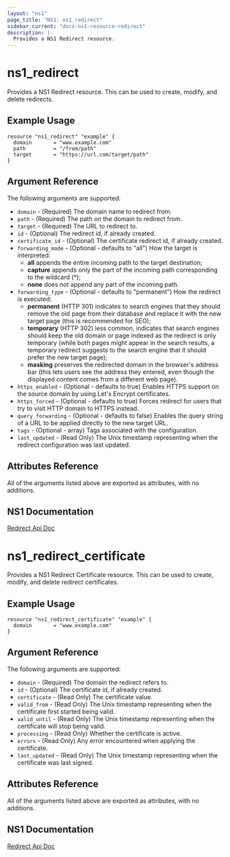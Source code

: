 ```yaml
---
layout: "ns1"
page_title: "NS1: ns1_redirect"
sidebar_current: "docs-ns1-resource-redirect"
description: |-
  Provides a NS1 Redirect resource.
---
```


# ns1\_redirect

Provides a NS1 Redirect resource. This can be used to create, modify, and delete redirects.

## Example Usage

```hcl
resource "ns1_redirect" "example" {
  domain       = "www.example.com"
  path         = "/from/path"
  target       = "https://url.com/target/path"
}
```

## Argument Reference

The following arguments are supported:

* `domain` - (Required) The domain name to redirect from.
* `path` - (Required) The path on the domain to redirect from.
* `target` - (Required) The URL to redirect to.
* `id` - (Optional) The redirect id, if already created.
* `certificate_id` - (Optional) The certificate redirect id, if already created.
* `forwarding_mode` - (Optional - defaults to "all") How the target is interpreted:
  * __all__       appends the entire incoming path to the target destination;
  * __capture__   appends only the part of the incoming path corresponding to the wildcard (*);
  * __none__      does not append any part of the incoming path.
* `forwarding_type` - (Optional - defaults to "permanent") How the redirect is executed:
  * __permanent__ (HTTP 301) indicates to search engines that they should remove the old page from
                  their database and replace it with the new target page (this is recommended for SEO);
  * __temporary__ (HTTP 302) less common, indicates that search engines should keep the old domain or
                  page indexed as the redirect is only temporary (while both pages might appear in the
                  search results, a temporary redirect suggests to the search engine that it should
                  prefer the new target page);
  * __masking__   preserves the redirected domain in the browser's address bar (this lets users see the
                  address they entered, even though the displayed content comes from a different web page).
* `https_enabled` - (Optional - defaults to true) Enables HTTPS support on the source domain by using Let's Encrypt certificates.
* `https_forced` - (Optional - defaults to true) Forces redirect for users that try to visit HTTP domain to HTTPS instead.
* `query_forwarding` - (Optional - defaults to false) Enables the query string of a URL to be applied directly to the new target URL.
* `tags` - (Optional - array) Tags associated with the configuration.
* `last_updated` - (Read Only) The Unix timestamp representing when the redirect configuration was last updated.

## Attributes Reference

All of the arguments listed above are exported as attributes, with no
additions.

## NS1 Documentation

[Redirect Api Doc](https://ns1.com/api#redirect)


# ns1\_redirect\_certificate

Provides a NS1 Redirect Certificate resource. This can be used to create, modify, and delete redirect certificates.

## Example Usage

```hcl
resource "ns1_redirect_certificate" "example" {
  domain       = "www.example.com"
}
```

## Argument Reference

The following arguments are supported:

* `domain` - (Required) The domain the redirect refers to.
* `id` - (Optional) The certificate id, if already created.
* `certificate` - (Read Only) The certificate value.
* `valid_from` - (Read Only) The Unix timestamp representing when the certificate first started being valid.
* `valid_until` - (Read Only) The Unix timestamp representing when the certificate will stop being valid.
* `processing` - (Read Only) Whether the certificate is active.
* `errors` - (Read Only) Any error encountered when applying the certificate.
* `last_updated` - (Read Only) The Unix timestamp representing when the certificate was last signed.

## Attributes Reference

All of the arguments listed above are exported as attributes, with no
additions.

## NS1 Documentation

[Redirect Api Doc](https://ns1.com/api#redirect)
